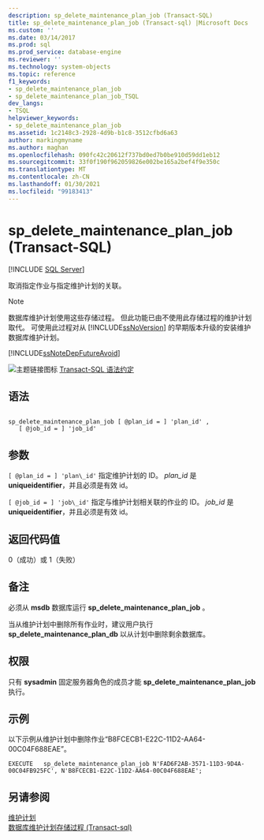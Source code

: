 ```yaml
---
description: sp_delete_maintenance_plan_job (Transact-SQL)
title: sp_delete_maintenance_plan_job (Transact-sql) |Microsoft Docs
ms.custom: ''
ms.date: 03/14/2017
ms.prod: sql
ms.prod_service: database-engine
ms.reviewer: ''
ms.technology: system-objects
ms.topic: reference
f1_keywords:
- sp_delete_maintenance_plan_job
- sp_delete_maintenance_plan_job_TSQL
dev_langs:
- TSQL
helpviewer_keywords:
- sp_delete_maintenance_plan_job
ms.assetid: 1c2148c3-2928-4d9b-b1c8-3512cfbd6a63
author: markingmyname
ms.author: maghan
ms.openlocfilehash: 090fc42c20612f737bd0ed7b0be910d59dd1eb12
ms.sourcegitcommit: 33f0f190f962059826e002be165a2bef4f9e350c
ms.translationtype: MT
ms.contentlocale: zh-CN
ms.lasthandoff: 01/30/2021
ms.locfileid: "99183413"
---
```

# <a name="sp_delete_maintenance_plan_job-transact-sql"></a>sp_delete_maintenance_plan_job (Transact-SQL)
[!INCLUDE [SQL Server](../../includes/applies-to-version/sqlserver.md)]

  取消指定作业与指定维护计划的关联。  
  
> [!NOTE]  
>  数据库维护计划使用这些存储过程。 但此功能已由不使用此存储过程的维护计划取代。 可使用此过程对从 [!INCLUDE[ssNoVersion](../../includes/ssnoversion-md.md)] 的早期版本升级的安装维护数据库维护计划。  
  
 [!INCLUDE[ssNoteDepFutureAvoid](../../includes/ssnotedepfutureavoid-md.md)]  
  
 ![主题链接图标](../../database-engine/configure-windows/media/topic-link.gif "“主题链接”图标") [Transact-SQL 语法约定](../../t-sql/language-elements/transact-sql-syntax-conventions-transact-sql.md)  
  
## <a name="syntax"></a>语法  
  
```  
  
sp_delete_maintenance_plan_job [ @plan_id = ] 'plan_id' ,   
   [ @job_id = ] 'job_id'   
```  
  
## <a name="arguments"></a>参数  
`[ @plan_id = ] 'plan\_id'` 指定维护计划的 ID。 *plan_id* 是 **uniqueidentifier**，并且必须是有效 id。  
  
`[ @job_id = ] 'job\_id'` 指定与维护计划相关联的作业的 ID。 *job_id* 是 **uniqueidentifier**，并且必须是有效 id。  
  
## <a name="return-code-values"></a>返回代码值  
 0（成功）或 1（失败）  
  
## <a name="remarks"></a>备注  
 必须从 **msdb** 数据库运行 **sp_delete_maintenance_plan_job** 。  
  
 当从维护计划中删除所有作业时，建议用户执行 **sp_delete_maintenance_plan_db** 以从计划中删除剩余数据库。  
  
## <a name="permissions"></a>权限  
 只有 **sysadmin** 固定服务器角色的成员才能 **sp_delete_maintenance_plan_job** 执行。  
  
## <a name="examples"></a>示例  
 以下示例从维护计划中删除作业“B8FCECB1-E22C-11D2-AA64-00C04F688EAE”。  
  
```  
EXECUTE   sp_delete_maintenance_plan_job N'FAD6F2AB-3571-11D3-9D4A-00C04FB925FC', N'B8FCECB1-E22C-11D2-AA64-00C04F688EAE';  
```  
  
## <a name="see-also"></a>另请参阅  
 [维护计划](../../relational-databases/maintenance-plans/maintenance-plans.md)   
 [数据库维护计划存储过程 &#40;Transact-sql&#41;](../../relational-databases/system-stored-procedures/database-maintenance-plan-stored-procedures-transact-sql.md)  
  
  
